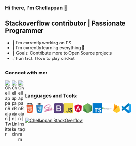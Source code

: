 ### Hi there, I'm Chellappan 👋

## Stackoverflow contributor | Passionate Programmer

- 🔭 I’m currently working on DS
- 🌱 I’m currently learning everything 🤣
- 🥅 Goals: Contribute more to Open Source projects
- ⚡ Fun fact: I love to play cricket

### Connect with me:


[<img align="left" alt="ChellappanRajan | Twitter" width="22px" src="https://cdn.jsdelivr.net/npm/simple-icons@v3/icons/twitter.svg" />][twitter]
[<img align="left" alt="ChellappanRajan | LinkedIn" width="22px" src="https://cdn.jsdelivr.net/npm/simple-icons@v3/icons/linkedin.svg" />][linkedin]
[<img align="left" alt="ChellappanRajan | Instagram" width="22px" src="https://cdn.jsdelivr.net/npm/simple-icons@v3/icons/stackoverflow.svg" />][stackoverflow]

<br />

### Languages and Tools:

<img align="left" alt="HTML5" height="32" width="32" src="https://raw.githubusercontent.com/github/explore/80688e429a7d4ef2fca1e82350fe8e3517d3494d/topics/html/html.png" />
<img align="left" alt="CSS3" height="32" width="32" src="https://raw.githubusercontent.com/github/explore/80688e429a7d4ef2fca1e82350fe8e3517d3494d/topics/css/css.png" />
<img align="left" alt="Sass" height="32" width="32" src="https://raw.githubusercontent.com/github/explore/80688e429a7d4ef2fca1e82350fe8e3517d3494d/topics/sass/sass.png" />
<img align="left" alt="Bootstrap" height="32" width="32" src="https://raw.githubusercontent.com/github/explore/80688e429a7d4ef2fca1e82350fe8e3517d3494d/topics/bootstrap/bootstrap.png" />
<img align="left" alt="JS"height="32" width="32" src="https://raw.githubusercontent.com/github/explore/80688e429a7d4ef2fca1e82350fe8e3517d3494d/topics/javascript/javascript.png" />
<img align="left" alt="Angular"height="32" width="32" src="https://raw.githubusercontent.com/github/explore/80688e429a7d4ef2fca1e82350fe8e3517d3494d/topics/angular/angular.png" />
<img align="left" alt="NodeJS"height="32" width="32" src="https://raw.githubusercontent.com/github/explore/80688e429a7d4ef2fca1e82350fe8e3517d3494d/topics/nodejs/nodejs.png" />
<img align="left" alt="Typescript"height="32" width="32" src="https://raw.githubusercontent.com/github/explore/80688e429a7d4ef2fca1e82350fe8e3517d3494d/topics/typescript/typescript.png" />
<img align="left" alt="mongodb"height="32" width="32" src="https://raw.githubusercontent.com/github/explore/80688e429a7d4ef2fca1e82350fe8e3517d3494d/topics/mongodb/mongodb.png" />
<img align="left" alt="Firebase"height="32" width="32" src="https://raw.githubusercontent.com/github/explore/80688e429a7d4ef2fca1e82350fe8e3517d3494d/topics/firebase/firebase.png" />
<img align="left" alt="VS Code"height="32" width="32" src="https://raw.githubusercontent.com/github/explore/80688e429a7d4ef2fca1e82350fe8e3517d3494d/topics/visual-studio-code/visual-studio-code.png" />

<br />
<br />

[![Chellappan StackOverflow](https://github-readme-stackoverflow.vercel.app/?userID=7790376)](https://stackoverflow.com/users/7790376/chellappan-%e0%ae%b5)



[twitter]: https://twitter.com/che_off
[linkedin]: https://www.linkedin.com/in/chellappan-v-128450b2/
[stackoverflow]: https://stackoverflow.com/users/7790376/chellappan-%e0%ae%b5
